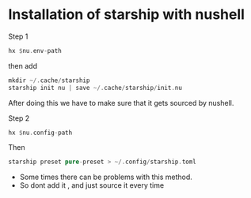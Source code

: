 # Installation of starship with nushell

Step 1

```rs
hx $nu.env-path
```

then add

```rs
mkdir ~/.cache/starship
starship init nu | save ~/.cache/starship/init.nu
```

After doing this we have to make sure that it gets sourced by nushell.

Step 2

```rs
hx $nu.config-path
```

Then

```rs
starship preset pure-preset > ~/.config/starship.toml
```

- Some times there can be problems with this method.
- So dont add it , and just source it every time
